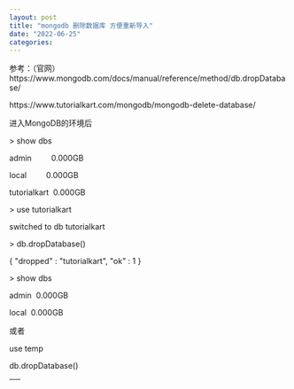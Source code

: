 ```yaml
---
layout: post
title: "mongodb 删除数据库 方便重新导入"
date: "2022-06-25"
categories: 
---
```

<div >
<p>参考：（官网）https://www.mongodb.com/docs/manual/reference/method/db.dropDatabase/</p>

<p>https://www.tutorialkart.com/mongodb/mongodb-delete-database/</p>

<p>进入MongoDB的环境后</p>

<p>&gt; show dbs</p>

<p>admin&nbsp;&nbsp;&nbsp;&nbsp;&nbsp;&nbsp;&nbsp;&nbsp; 0.000GB</p>

<p>local&nbsp;&nbsp;&nbsp;&nbsp;&nbsp;&nbsp;&nbsp;&nbsp; 0.000GB</p>

<p>tutorialkart&nbsp; 0.000GB</p>

<p>&gt; use tutorialkart</p>

<p>switched to db tutorialkart</p>

<p>&gt; db.dropDatabase()</p>

<p>{ &quot;dropped&quot; : &quot;tutorialkart&quot;, &quot;ok&quot; : 1 }</p>

<p>&gt; show dbs</p>

<p>admin&nbsp; 0.000GB</p>

<p>local&nbsp; 0.000GB</p>

<p>或者</p>

<p>use temp</p>

<p>db.dropDatabase()</p>

<div class="line number12 index11 alt1">
<table class="leafygreen-ui-1v41da1" height="58" width="10">
	<tbody>
		<tr>
			<td class="leafygreen-ui-7razhx">
			<p>&nbsp;</p>
			</td>
		</tr>
		<tr>
			<td class="leafygreen-ui-7razhx">&nbsp;</td>
		</tr>
	</tbody>
</table>
</div>
</div>

